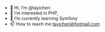 - 👋 Hi, I’m @tayicheri
- 👀 I’m interested in PHP, 
- 🌱 I’m currently learning Symfony
- 📫 How to reach me tayicheri@hotmail.com

<!---
tayicheri/tayicheri is a ✨ special ✨ repository because its `README.md` (this file) appears on your GitHub profile.
You can click the Preview link to take a look at your changes.
--->
